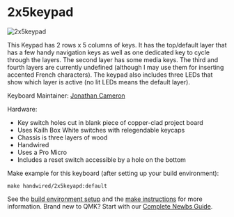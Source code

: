 # 2x5keypad

![2x5keypad](http://jmcameron.net/2x5keypad-small.jpg)

This Keypad has 2 rows x 5 columns of keys. It has the top/default layer that
has a few handy navigation keys as well as one dedicated key to cycle through
the layers. The second layer has some media keys. The third and fourth layers
are currently undefined (although I may use them for inserting accented French
characters). The keypad also includes three LEDs that show which layer is
active (no lit LEDs means the default layer).

Keyboard Maintainer: [Jonathan Cameron](https://github.com/jmcameron)  

Hardware:
  * Key switch holes cut in blank piece of copper-clad project board
  * Uses Kailh Box White switches with relegendable keycaps
  * Chassis is three layers of wood
  * Handwired
  * Uses a Pro Micro
  * Includes a reset switch accessible by a hole on the bottom

Make example for this keyboard (after setting up your build environment):

    make handwired/2x5keyapd:default

See the [build environment setup](https://docs.qmk.fm/#/getting_started_build_tools) and the [make instructions](https://docs.qmk.fm/#/getting_started_make_guide) for more information. Brand new to QMK? Start with our [Complete Newbs Guide](https://docs.qmk.fm/#/newbs).
